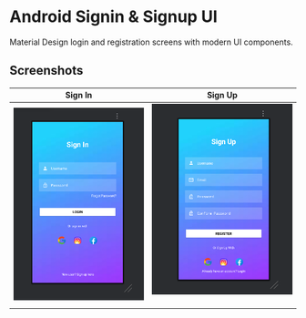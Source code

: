 # Android Signin & Signup UI

Material Design login and registration screens with modern UI components.

## Screenshots

| Sign In | Sign Up |
|---------|---------|
| ![Sign In](app/src/main/res/drawable/signin_screenshot.png) | ![Sign Up](app/src/main/res/drawable/signup_screenshot.png) |
